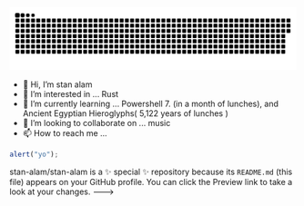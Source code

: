 <img src="/contributions.svg" style="max-width: 100%;">

- 👋 Hi, I’m stan alam
- 👀 I’m interested in ... Rust
- 🌱 I’m currently learning ... Powershell 7. (in a month of lunches), and Ancient Egyptian Hieroglyphs( 5,122 years of lunches )
- 💞️ I’m looking to collaborate on ... music
- 📫 How to reach me ...

```js client
alert("yo");
```

stan-alam/stan-alam is a ✨ special ✨ repository because its `README.md` (this file) appears on your GitHub profile.
You can click the Preview link to take a look at your changes.
--->
